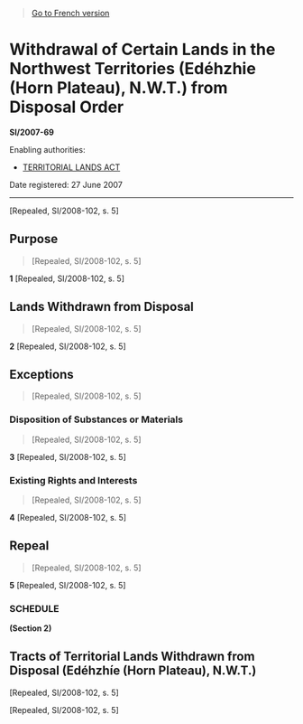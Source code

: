 > [Go to French version](/fr/Règlements/Textes%20réglementaires/2007/69.md)

# Withdrawal of Certain Lands in the Northwest Territories (Edéhzhie (Horn Plateau), N.W.T.) from Disposal Order

**SI/2007-69**

Enabling authorities: 
- [TERRITORIAL LANDS ACT](/en/Acts/Revised%20Statutes%20of%20Canada/T/T-7.md)

Date registered: 27 June 2007

----------


[Repealed, SI/2008-102, s. 5]



## Purpose
> [Repealed, SI/2008-102, s. 5]



**1** [Repealed, SI/2008-102, s. 5]




## Lands Withdrawn from Disposal
> [Repealed, SI/2008-102, s. 5]



**2** [Repealed, SI/2008-102, s. 5]




## Exceptions
> [Repealed, SI/2008-102, s. 5]




### Disposition of Substances or Materials
> [Repealed, SI/2008-102, s. 5]



**3** [Repealed, SI/2008-102, s. 5]




### Existing Rights and Interests
> [Repealed, SI/2008-102, s. 5]



**4** [Repealed, SI/2008-102, s. 5]




## Repeal
> [Repealed, SI/2008-102, s. 5]



**5** [Repealed, SI/2008-102, s. 5]




### **SCHEDULE** 
**(Section 2)**
## Tracts of Territorial Lands Withdrawn from Disposal (Edéhzhíe (Horn Plateau), N.W.T.)
[Repealed, SI/2008-102, s. 5]


[Repealed, SI/2008-102, s. 5]


